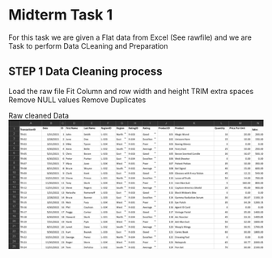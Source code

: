 # Midterm Task 1
For this task we are given a Flat data from Excel (See rawfile) and we are Task to perform Data CLeaning and Preparation

## STEP 1 Data Cleaning process
Load the raw file
Fit Column and row width and height
TRIM extra spaces
Remove NULL values
Remove Duplicates

Raw cleaned Data
![screenshot](image/Clean.png)
